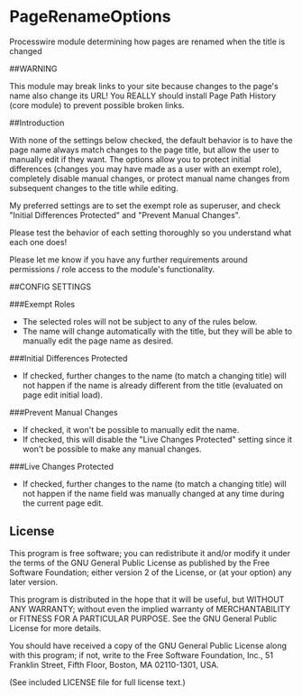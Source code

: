 PageRenameOptions
================

Processwire module determining how pages are renamed when the title is changed

##WARNING

This module may break links to your site because changes to the page's name also change its URL!
You REALLY should install Page Path History (core module) to prevent possible broken links.

##Introduction

With none of the settings below checked, the default behavior is to have the page name always match changes to the page title, but allow the user to manually edit if they want. The options allow you to protect initial differences (changes you may have made as a user with an exempt role), completely disable manual changes, or protect manual name changes from subsequent changes to the title while editing.

My preferred settings are to set the exempt role as superuser, and check "Initial Differences Protected" and "Prevent Manual Changes".

Please test the behavior of each setting thoroughly so you understand what each one does!

Please let me know if you have any further requirements around permissions / role access to the module's functionality.


##CONFIG SETTINGS

###Exempt Roles

* The selected roles will not be subject to any of the rules below.
* The name will change automatically with the title, but they will be able to manually edit the page name as desired.

###Initial Differences Protected

* If checked, further changes to the name (to match a changing title) will not happen if the name is already different from the title (evaluated on page edit initial load).

###Prevent Manual Changes

* If checked, it won't be possible to manually edit the name.
* If checked, this will disable the "Live Changes Protected" setting since it won't be possible to make any manual changes.

###Live Changes Protected

* If checked, further changes to the name (to match a changing title) will not happen if the name field was manually changed at any time during the current page edit.


## License

This program is free software; you can redistribute it and/or
modify it under the terms of the GNU General Public License
as published by the Free Software Foundation; either version 2
of the License, or (at your option) any later version.

This program is distributed in the hope that it will be useful,
but WITHOUT ANY WARRANTY; without even the implied warranty of
MERCHANTABILITY or FITNESS FOR A PARTICULAR PURPOSE.  See the
GNU General Public License for more details.

You should have received a copy of the GNU General Public License
along with this program; if not, write to the Free Software
Foundation, Inc., 51 Franklin Street, Fifth Floor, Boston, MA  02110-1301, USA.

(See included LICENSE file for full license text.)